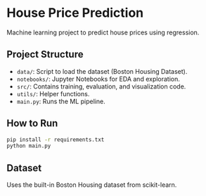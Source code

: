 # House Price Prediction

Machine learning project to predict house prices using regression.

## Project Structure

- `data/`: Script to load the dataset (Boston Housing Dataset).
- `notebooks/`: Jupyter Notebooks for EDA and exploration.
- `src/`: Contains training, evaluation, and visualization code.
- `utils/`: Helper functions.
- `main.py`: Runs the ML pipeline.

## How to Run

```bash
pip install -r requirements.txt
python main.py
```

## Dataset

Uses the built-in Boston Housing dataset from scikit-learn.
